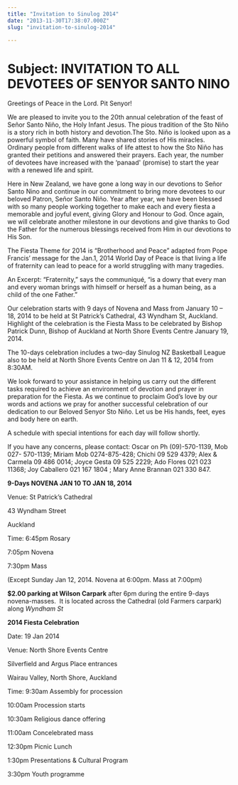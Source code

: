 ```yaml
---
title: "Invitation to Sinulog 2014"
date: "2013-11-30T17:38:07.000Z"
slug: "invitation-to-sinulog-2014"

---
```


<!-- H1 { margin-top: 0cm; margin-bottom: 0cm; widows: 2; orphans: 2; }H1.western { font-family: "Times New Roman",serif; font-size: 11pt; }H1.cjk { font-family: "Times New Roman"; font-size: 11pt; }H1.ctl { font-family: "Tahoma"; font-size: 12pt; }P { margin-bottom: 0.21cm; } -->

Subject: INVITATION TO ALL DEVOTEES OF SENYOR SANTO NINO
========================================================

Greetings of Peace in the Lord. Pit Senyor!

We are pleased to invite you to the 20th annual celebration of the feast of Señor Santo Niño, the Holy Infant Jesus. The pious tradition of the Sto Niño is a story rich in both history and devotion.The Sto. Niño is looked upon as a powerful symbol of faith. Many have shared stories of His miracles. Ordinary people from different walks of life attest to how the Sto Niño has granted their petitions and answered their prayers. Each year, the number of devotees have increased with the ‘panaad' (promise) to start the year with a renewed life and spirit.

Here in New Zealand, we have gone a long way in our devotions to Señor Santo Nino and continue in our commitment to bring more devotees to our beloved Patron, Señor Santo Niño. Year after year, we have been blessed with so many people working together to make each and every fiesta a memorable and joyful event, giving Glory and Honour to God. Once again, we will celebrate another milestone in our devotions and give thanks to God the Father for the numerous blessings received from Him in our devotions to His Son.

The Fiesta Theme for 2014 is “Brotherhood and Peace” adapted from Pope Francis’ message for the Jan.1, 2014 World Day of Peace is that living a life of fraternity can lead to peace for a world struggling with many tragedies.

An Excerpt: “Fraternity,” says the communiqué, “is a dowry that every man and every woman brings with himself or herself as a human being, as a child of the one Father.”

Our celebration starts with 9 days of Novena and Mass from January 10 – 18, 2014 to be held at St Patrick’s Cathedral, 43 Wyndham St, Auckland. Highlight of the celebration is the Fiesta Mass to be celebrated by Bishop Patrick Dunn, Bishop of Auckland at North Shore Events Centre January 19, 2014.

The 10-days celebration includes a two-day Sinulog NZ Basketball League also to be held at North Shore Events Centre on Jan 11 & 12, 2014 from 8:30AM.

We look forward to your assistance in helping us carry out the different tasks required to achieve an environment of devotion and prayer in preparation for the Fiesta. As we continue to proclaim God’s love by our words and actions we pray for another successful celebration of our dedication to our Beloved Senyor Sto Niño. Let us be His hands, feet, eyes and body here on earth.

A schedule with special intentions for each day will follow shortly.

If you have any concerns, please contact: Oscar on Ph (09)-570-1139, Mob 027- 570-1139; Miriam Mob 0274-875-428; Chichi 09 529 4379; Alex & Carmela 09 486 0014; Joyce Gesta 09 525 2229; Ado Flores 021 023 11368; Joy Caballero 021 167 1804 ; Mary Anne Brannan 021 330 847.

**9-Days NOVENA JAN 10 TO JAN 18, 2014**

Venue: St Patrick’s Cathedral

43 Wyndham Street

Auckland

Time: 6:45pm Rosary

7:05pm Novena

7:30pm Mass

(Except Sunday Jan 12, 2014. Novena at 6:00pm. Mass at 7:00pm)

**$2.00 parking at Wilson Carpark** after 6pm during the entire 9-days novena-masses.  It is located across the Cathedral (old Farmers carpark) along _Wyndham St_

**2014 Fiesta Celebration**

Date: 19 Jan 2014

Venue: North Shore Events Centre

Silverfield and Argus Place entrances

Wairau Valley, North Shore, Auckland

Time: 9:30am Assembly for procession

10:00am Procession starts

10:30am Religious dance offering

11:00am Concelebrated mass

12:30pm Picnic Lunch

1:30pm Presentations & Cultural Program

3:30pm Youth programme